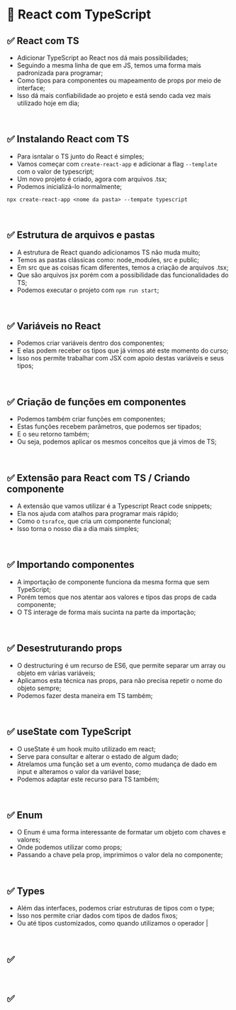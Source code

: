# 📌 React com TypeScript
## ✅ React com TS
- Adicionar TypeScript ao React nos dá mais possibilidades;
- Seguindo a mesma linha de que em JS, temos uma forma mais padronizada para programar;
- Como tipos para componentes ou mapeamento de props por meio de interface;
- Isso dá mais confiabilidade ao projeto e está sendo cada vez mais utilizado hoje em dia;

<br>

## ✅ Instalando React com TS
- Para isntalar o TS junto do React é simples;
- Vamos começar com ``create-react-app`` e adicionar a flag ``--template`` com o valor de typescript;
- Um novo projeto é criado, agora com arquivos .tsx;
- Podemos inicializá-lo normalmente;

```
npx create-react-app <nome da pasta> --tempate typescript
```

<br>

## ✅ Estrutura de arquivos e pastas
- A estrutura de React quando adicionamos TS não muda muito;
- Temos as pastas clássicas como: node_modules, src e public;
- Em src que as coisas ficam diferentes, temos a criação de arquivos .tsx;
- Que são arquivos jsx porém com a possibilidade das funcionalidades do TS;
- Podemos executar o projeto com ``npm run start``;

<br>

## ✅ Variáveis no React
- Podemos criar variáveis dentro dos componentes;
- E elas podem receber os tipos que já vimos até este momento do curso;
- Isso nos permite trabalhar com JSX com apoio destas variáveis e seus tipos;

<br>

## ✅ Criação de funções em componentes
- Podemos também criar funções em componentes;
- Estas funções recebem parâmetros, que podemos ser tipados;
- E o seu retorno também;
- Ou seja, podemos aplicar os mesmos conceitos que já vimos de TS;

<br>

## ✅ Extensão para React com TS / Criando componente
- A extensão que vamos utilizar é a Typescript React code snippets;
- Ela nos ajuda com atalhos para programar mais rápido;
- Como o ``tsrafce``, que cria um componente funcional;
- Isso torna o nosso dia a dia mais simples;

<br>

## ✅ Importando componentes
- A importação de componente funciona da mesma forma que sem TypeScript;
- Porém temos que nos atentar aos valores e tipos das props de cada componente;
- O TS interage de forma mais sucinta na parte da importação;

<br>

## ✅ Desestruturando props
- O destructuring é um recurso de ES6, que permite separar um array ou objeto em várias variáveis;
- Aplicamos esta técnica nas props, para não precisa repetir o nome do objeto sempre;
- Podemos fazer desta maneira em TS também;

<br>

## ✅ useState com TypeScript
- O useState é um hook muito utilizado em react;
- Serve para consultar e alterar o estado de algum dado;
- Atrelamos uma função set a um evento, como mudança de dado em input e alteramos o valor da variável base;
- Podemos adaptar este recurso para TS também;

<br>

## ✅ Enum
- O Enum é uma forma interessante de formatar um objeto com chaves e valores;
- Onde podemos utilizar como props;
- Passando a chave pela prop, imprimimos o valor dela no componente;

<br>

## ✅ Types
- Além das interfaces, podemos criar estruturas de tipos com o type;
- Isso nos permite criar dados com tipos de dados fixos;
- Ou até tipos customizados, como quando utilizamos o operador |

<br>

## ✅

<br>

## ✅